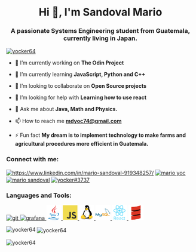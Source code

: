 <h1 align="center">Hi 👋, I'm Sandoval Mario</h1>
<h3 align="center">A passionate Systems Engineering student from Guatemala, currently living in Japan.</h3>

<p align="left"> <a href="https://github.com/ryo-ma/github-profile-trophy"><img src="https://github-profile-trophy.vercel.app/?username=yocker64" alt="yocker64" /></a> </p>

- 🔭 I’m currently working on **The Odin Project**

- 🌱 I’m currently learning **JavaScript, Python and C++**

- 👯 I’m looking to collaborate on **Open Source projects**

- 🤝 I’m looking for help with **Learning how to use react**

- 💬 Ask me about **Java, Math and Physics.**

- 📫 How to reach me **mdyoc74@gmail.com**

- ⚡ Fun fact **My dream is to implement technology to make farms and agricultural procedures more efficient in Guatemala.**

<h3 align="left">Connect with me:</h3>
<p align="left">
<a href="www.linkedin.com/in/mario-sandoval-919348257" target="blank"><img align="center" src="https://raw.githubusercontent.com/rahuldkjain/github-profile-readme-generator/master/src/images/icons/Social/linked-in-alt.svg" alt="https://www.linkedin.com/in/mario-sandoval-919348257/" height="30" width="40" /></a>
<a href="https://fb.com/mario yoc" target="blank"><img align="center" src="https://raw.githubusercontent.com/rahuldkjain/github-profile-readme-generator/master/src/images/icons/Social/facebook.svg" alt="mario yoc" height="30" width="40" /></a>
<a href="https://www.youtube.com/c/mario sandoval" target="blank"><img align="center" src="https://raw.githubusercontent.com/rahuldkjain/github-profile-readme-generator/master/src/images/icons/Social/youtube.svg" alt="mario sandoval" height="30" width="40" /></a>
<a href="https://discord.gg/yocker#3737" target="blank"><img align="center" src="https://raw.githubusercontent.com/rahuldkjain/github-profile-readme-generator/master/src/images/icons/Social/discord.svg" alt="yocker#3737" height="30" width="40" /></a>
</p>

<h3 align="left">Languages and Tools:</h3>
<p align="left"> <a href="https://git-scm.com/" target="_blank" rel="noreferrer"> <img src="https://www.vectorlogo.zone/logos/git-scm/git-scm-icon.svg" alt="git" width="40" height="40"/> </a> <a href="https://grafana.com" target="_blank" rel="noreferrer"> <img src="https://www.vectorlogo.zone/logos/grafana/grafana-icon.svg" alt="grafana" width="40" height="40"/> </a> <a href="https://www.java.com" target="_blank" rel="noreferrer"> <img src="https://raw.githubusercontent.com/devicons/devicon/master/icons/java/java-original.svg" alt="java" width="40" height="40"/> </a> <a href="https://developer.mozilla.org/en-US/docs/Web/JavaScript" target="_blank" rel="noreferrer"> <img src="https://raw.githubusercontent.com/devicons/devicon/master/icons/javascript/javascript-original.svg" alt="javascript" width="40" height="40"/> </a> <a href="https://www.linux.org/" target="_blank" rel="noreferrer"> <img src="https://raw.githubusercontent.com/devicons/devicon/master/icons/linux/linux-original.svg" alt="linux" width="40" height="40"/> </a> <a href="https://www.mysql.com/" target="_blank" rel="noreferrer"> <img src="https://raw.githubusercontent.com/devicons/devicon/master/icons/mysql/mysql-original-wordmark.svg" alt="mysql" width="40" height="40"/> </a> <a href="https://reactjs.org/" target="_blank" rel="noreferrer"> <img src="https://raw.githubusercontent.com/devicons/devicon/master/icons/react/react-original-wordmark.svg" alt="react" width="40" height="40"/> </a> <a href="https://www.scala-lang.org" target="_blank" rel="noreferrer"> <img src="https://raw.githubusercontent.com/devicons/devicon/master/icons/scala/scala-original.svg" alt="scala" width="40" height="40"/> </a> </p>

<p><img align="left" src="https://github-readme-stats.vercel.app/api/top-langs?username=yocker64&show_icons=true&locale=en&layout=compact" alt="yocker64" /></p>

<p>&nbsp;<img align="center" src="https://github-readme-stats.vercel.app/api?username=yocker64&show_icons=true&locale=en" alt="yocker64" /></p>

<p><img align="center" src="https://github-readme-streak-stats.herokuapp.com/?user=yocker64&" alt="yocker64" /></p>

